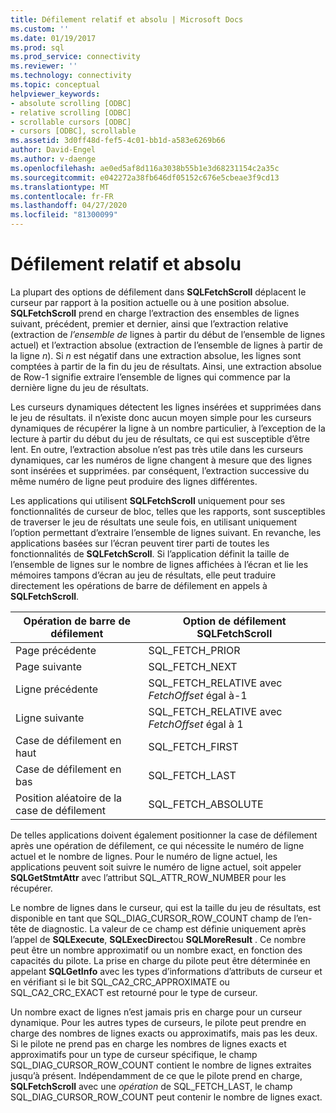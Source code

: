 ```yaml
---
title: Défilement relatif et absolu | Microsoft Docs
ms.custom: ''
ms.date: 01/19/2017
ms.prod: sql
ms.prod_service: connectivity
ms.reviewer: ''
ms.technology: connectivity
ms.topic: conceptual
helpviewer_keywords:
- absolute scrolling [ODBC]
- relative scrolling [ODBC]
- scrollable cursors [ODBC]
- cursors [ODBC], scrollable
ms.assetid: 3d0ff48d-fef5-4c01-bb1d-a583e6269b66
author: David-Engel
ms.author: v-daenge
ms.openlocfilehash: ae0ed5af8d116a3038b55b1e3d68231154c2a35c
ms.sourcegitcommit: e042272a38fb646df05152c676e5cbeae3f9cd13
ms.translationtype: MT
ms.contentlocale: fr-FR
ms.lasthandoff: 04/27/2020
ms.locfileid: "81300099"
---
```

# <a name="relative-and-absolute-scrolling"></a>Défilement relatif et absolu
La plupart des options de défilement dans **SQLFetchScroll** déplacent le curseur par rapport à la position actuelle ou à une position absolue. **SQLFetchScroll** prend en charge l’extraction des ensembles de lignes suivant, précédent, premier et dernier, ainsi que l’extraction relative (extraction de *l’ensemble de* lignes à partir du début de l’ensemble de lignes actuel) et l’extraction absolue (extraction de l’ensemble de lignes à partir de la ligne *n*). Si *n* est négatif dans une extraction absolue, les lignes sont comptées à partir de la fin du jeu de résultats. Ainsi, une extraction absolue de Row-1 signifie extraire l’ensemble de lignes qui commence par la dernière ligne du jeu de résultats.  
  
 Les curseurs dynamiques détectent les lignes insérées et supprimées dans le jeu de résultats. il n’existe donc aucun moyen simple pour les curseurs dynamiques de récupérer la ligne à un nombre particulier, à l’exception de la lecture à partir du début du jeu de résultats, ce qui est susceptible d’être lent. En outre, l’extraction absolue n’est pas très utile dans les curseurs dynamiques, car les numéros de ligne changent à mesure que des lignes sont insérées et supprimées. par conséquent, l’extraction successive du même numéro de ligne peut produire des lignes différentes.  
  
 Les applications qui utilisent **SQLFetchScroll** uniquement pour ses fonctionnalités de curseur de bloc, telles que les rapports, sont susceptibles de traverser le jeu de résultats une seule fois, en utilisant uniquement l’option permettant d’extraire l’ensemble de lignes suivant. En revanche, les applications basées sur l’écran peuvent tirer parti de toutes les fonctionnalités de **SQLFetchScroll**. Si l’application définit la taille de l’ensemble de lignes sur le nombre de lignes affichées à l’écran et lie les mémoires tampons d’écran au jeu de résultats, elle peut traduire directement les opérations de barre de défilement en appels à **SQLFetchScroll**.  
  
|Opération de barre de défilement|Option de défilement SQLFetchScroll|  
|--------------------------|-------------------------------------|  
|Page précédente|SQL_FETCH_PRIOR|  
|Page suivante|SQL_FETCH_NEXT|  
|Ligne précédente|SQL_FETCH_RELATIVE avec *FetchOffset* égal à-1|  
|Ligne suivante|SQL_FETCH_RELATIVE avec *FetchOffset* égal à 1|  
|Case de défilement en haut|SQL_FETCH_FIRST|  
|Case de défilement en bas|SQL_FETCH_LAST|  
|Position aléatoire de la case de défilement|SQL_FETCH_ABSOLUTE|  
  
 De telles applications doivent également positionner la case de défilement après une opération de défilement, ce qui nécessite le numéro de ligne actuel et le nombre de lignes. Pour le numéro de ligne actuel, les applications peuvent soit suivre le numéro de ligne actuel, soit appeler **SQLGetStmtAttr** avec l’attribut SQL_ATTR_ROW_NUMBER pour les récupérer.  
  
 Le nombre de lignes dans le curseur, qui est la taille du jeu de résultats, est disponible en tant que SQL_DIAG_CURSOR_ROW_COUNT champ de l’en-tête de diagnostic. La valeur de ce champ est définie uniquement après l’appel de **SQLExecute**, **SQLExecDirect**ou **SQLMoreResult** . Ce nombre peut être un nombre approximatif ou un nombre exact, en fonction des capacités du pilote. La prise en charge du pilote peut être déterminée en appelant **SQLGetInfo** avec les types d’informations d’attributs de curseur et en vérifiant si le bit SQL_CA2_CRC_APPROXIMATE ou SQL_CA2_CRC_EXACT est retourné pour le type de curseur.  
  
 Un nombre exact de lignes n’est jamais pris en charge pour un curseur dynamique. Pour les autres types de curseurs, le pilote peut prendre en charge des nombres de lignes exacts ou approximatifs, mais pas les deux. Si le pilote ne prend pas en charge les nombres de lignes exacts et approximatifs pour un type de curseur spécifique, le champ SQL_DIAG_CURSOR_ROW_COUNT contient le nombre de lignes extraites jusqu’à présent. Indépendamment de ce que le pilote prend en charge, **SQLFetchScroll** avec une *opération* de SQL_FETCH_LAST, le champ SQL_DIAG_CURSOR_ROW_COUNT peut contenir le nombre de lignes exact.

